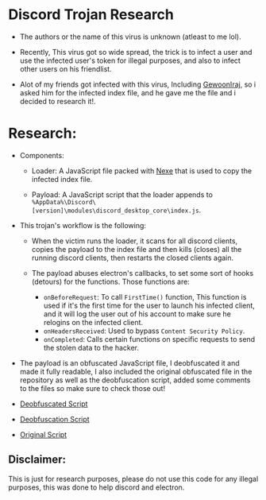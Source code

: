 # Discord Trojan Research

- The authors or the name of this virus is unknown (atleast to me lol).

- Recently, This virus got so wide spread, the trick is to infect a user and use the infected user's token for illegal purposes, and also to infect other users on his friendlist.

- Alot of my friends got infected with this virus, Including [GewoonIraj](https://github.com/GewoonIraj), so i asked him for the infected index file, and he gave me the file and i decided to research it!.

# **Research:**

- Components:

  - Loader: A JavaScript file packed with [Nexe](https://github.com/nexe/nexe) that is used to copy the infected index file.

  - Payload: A JavaScript script that the loader appends to `%AppData%\Discord\[version]\modules\discord_desktop_core\index.js`.

- This trojan's workflow is the following:

  - When the victim runs the loader, it scans for all discord clients, copies the payload to the index file and then kills (closes) all the running discord clients, then restarts the closed clients again.

  - The payload abuses electron's callbacks, to set some sort of hooks (detours) for the functions.
    Those functions are:
     - `onBeforeRequest`: To call `FirstTime()` function, This function is used if it's the first time for the user to launch his infected client, and it will log the user out of his account to make sure he relogins on the infected client.
    - `onHeadersReceived`: Used to bypass `Content Security Policy`.
    - `onCompleted`: Calls certain functions on specific requests to send the stolen data to the hacker.

- The payload is an obfuscated JavaScript file, I deobfuscated it and made it fully readable, I also included the original obfuscated file in the repository as well as the deobfuscation script, added some comments to the files so make sure to check those out!

- [Deobfuscated Script](/index.js)
- [Deobfuscation Script](/decrypt.js)
- [Original Script](/og.js)

## **Disclaimer:**

This is just for research purposes, please do not use this code for any illegal purposes, this was done to help discord and electron.

